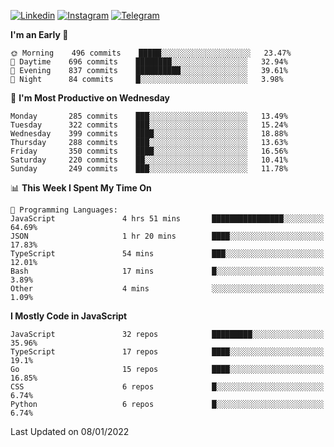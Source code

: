 [![Linkedin](https://img.shields.io/badge/-Archie-blue?style=flat-square&labelColor=gray&logo=Linkedin&logoColor=white&link=https://www.linkedin.com/in/archisdi)](https://www.linkedin.com/in/archisdi)
[![Instagram](https://img.shields.io/badge/-@archisdi-orange?style=flat-square&labelColor=gray&logo=Instagram&logoColor=white&link=https://www.instagram.com/archisdi)](https://www.instagram.com/archisdi)
[![Telegram](https://img.shields.io/badge/-aai-informational?style=flat-square&labelColor=gray&logo=telegram&logoColor=white&link=https://t.me/archisdi)](https://t.me/archisdi)

<!--START_SECTION:waka-->
**I'm an Early 🐤** 

```text
🌞 Morning    496 commits    █████░░░░░░░░░░░░░░░░░░░░   23.47% 
🌆 Daytime    696 commits    ████████░░░░░░░░░░░░░░░░░   32.94% 
🌃 Evening    837 commits    ██████████░░░░░░░░░░░░░░░   39.61% 
🌙 Night      84 commits     █░░░░░░░░░░░░░░░░░░░░░░░░   3.98%

```
📅 **I'm Most Productive on Wednesday** 

```text
Monday       285 commits    ███░░░░░░░░░░░░░░░░░░░░░░   13.49% 
Tuesday      322 commits    ███░░░░░░░░░░░░░░░░░░░░░░   15.24% 
Wednesday    399 commits    ████░░░░░░░░░░░░░░░░░░░░░   18.88% 
Thursday     288 commits    ███░░░░░░░░░░░░░░░░░░░░░░   13.63% 
Friday       350 commits    ████░░░░░░░░░░░░░░░░░░░░░   16.56% 
Saturday     220 commits    ██░░░░░░░░░░░░░░░░░░░░░░░   10.41% 
Sunday       249 commits    ███░░░░░░░░░░░░░░░░░░░░░░   11.78%

```


📊 **This Week I Spent My Time On** 

```text
💬 Programming Languages: 
JavaScript               4 hrs 51 mins       ████████████████░░░░░░░░░   64.69% 
JSON                     1 hr 20 mins        ████░░░░░░░░░░░░░░░░░░░░░   17.83% 
TypeScript               54 mins             ███░░░░░░░░░░░░░░░░░░░░░░   12.01% 
Bash                     17 mins             █░░░░░░░░░░░░░░░░░░░░░░░░   3.89% 
Other                    4 mins              ░░░░░░░░░░░░░░░░░░░░░░░░░   1.09%

```

**I Mostly Code in JavaScript** 

```text
JavaScript               32 repos            █████████░░░░░░░░░░░░░░░░   35.96% 
TypeScript               17 repos            ████░░░░░░░░░░░░░░░░░░░░░   19.1% 
Go                       15 repos            ████░░░░░░░░░░░░░░░░░░░░░   16.85% 
CSS                      6 repos             █░░░░░░░░░░░░░░░░░░░░░░░░   6.74% 
Python                   6 repos             █░░░░░░░░░░░░░░░░░░░░░░░░   6.74%

```



 Last Updated on 08/01/2022
<!--END_SECTION:waka-->